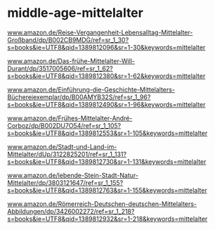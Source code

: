 middle-age-mittelalter
======================

www.amazon.de/Reise-Vergangenheit-Lebensalltag-Mittelalter-Großband/dp/B002CB9MDG/ref=sr_1_30?s=books&ie=UTF8&qid=1389812096&sr=1-30&keywords=mittelalter

www.amazon.de/Das-frühe-Mittelalter-Will-Durant/dp/3517005606/ref=sr_1_62?s=books&ie=UTF8&qid=1389812380&sr=1-62&keywords=mittelalter

www.amazon.de/Einführung-die-Geschichte-Mittelalters-Büchereiexemplar/dp/B00AMYB32S/ref=sr_1_96?s=books&ie=UTF8&qid=1389812490&sr=1-96&keywords=mittelalter

www.amazon.de/Frühes-Mittelalter-André-Corboz/dp/B002DU7O54/ref=sr_1_105?s=books&ie=UTF8&qid=1389812553&sr=1-105&keywords=mittelalter

www.amazon.de/Stadt-und-Land-im-Mittelalter/dUp/3122825201/ref=sr_1_131?s=books&ie=UTF8&qid=1389812730&sr=1-131&keywords=mittelalter

www.amazon.de/lebende-Stein-Stadt-Natur-Mittelalter/dp/3803121647/ref=sr_1_155?s=books&ie=UTF8&qid=1389812763&sr=1-155&keywords=mittelalter

www.amazon.de/Römerreich-Deutschen-deutschen-Mittelalters-Abbildungen/dp/3426002272/ref=sr_1_218?s=books&ie=UTF8&qid=1389812932&sr=1-218&keywords=mittelalter
